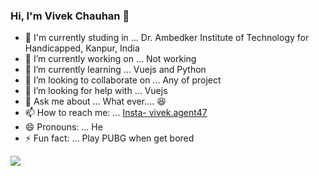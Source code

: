 ### Hi, I'm Vivek Chauhan 👋


<!-- **Vivekagent47/Vivekagent47** is a ✨ _special_ ✨ repository because its `README.md` (this file) appears on your GitHub profile.

Here are some ideas to get you started: -->
- :school: I'm currently studing in ... Dr. Ambedker Institute of Technology for Handicapped, Kanpur, India
- 🔭 I’m currently working on ... Not working
- 🌱 I’m currently learning ... Vuejs and Python
- 👯 I’m looking to collaborate on ... Any of project
- 🤔 I’m looking for help with ... Vuejs 
- 💬 Ask me about ... What ever.... :laughing:
- 📫 How to reach me: ... [Insta- vivek.agent47](https://www.instagram.com/vivek.agent47/)
- 😄 Pronouns: ... He
- ⚡ Fun fact: ... Play PUBG when get bored


<img src="https://github-readme-stats.vercel.app/api?username=Vivekagent47&&show_icons=true&title_color=ffffff&icon_color=bb2acf&text_color=daf7dc&bg_color=333333">
